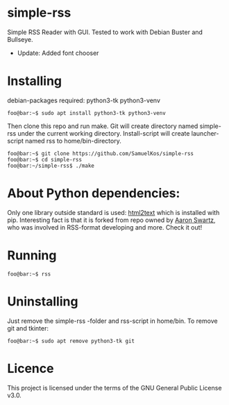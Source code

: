 # simple-rss
Simple RSS Reader with GUI. Tested to work with Debian Buster and Bullseye.
* Update: Added font chooser

# Installing
debian-packages required: python3-tk python3-venv

```console
foo@bar:~$ sudo apt install python3-tk python3-venv
```

Then clone this repo and run make.
Git will create directory named simple-rss under the current working directory.
Install-script will create launcher-script named rss to home/bin-directory.
 
```console
foo@bar:~$ git clone https://github.com/SamuelKos/simple-rss
foo@bar:~$ cd simple-rss
foo@bar:~/simple-rss$ ./make
```

# About Python dependencies:
Only one library outside standard is used: [html2text](https://github.com/Alir3z4/html2text/)
which is installed with pip. Interesting fact is that it is forked from repo
owned by [Aaron Swartz](https://en.wikipedia.org/wiki/Aaron_Swartz),
who was involved in RSS-format developing and more. Check it out!
 

# Running 

```console
foo@bar:~$ rss
```

# Uninstalling
Just remove the simple-rss -folder and rss-script in home/bin.
To remove git and tkinter:

```console
foo@bar:~$ sudo apt remove python3-tk git
```

# Licence
This project is licensed under the terms of the GNU General Public License v3.0.
